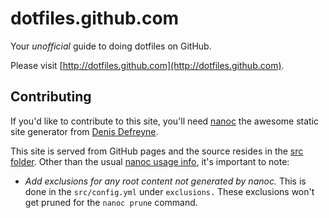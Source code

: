 dotfiles.github.com
===================

Your _unofficial_ guide to doing dotfiles on GitHub.

Please visit [http://dotfiles.github.com](http://dotfiles.github.com).

## Contributing

If you'd like to contribute to this site, you'll need [nanoc](http://nanoc.stoneship.org/) the awesome static site generator from [Denis Defreyne](http://stoneship.org/).

This site is served from GitHub pages and the source resides in the [src folder](). Other than the usual [nanoc usage info](http://nanoc.stoneship.org/docs/), it's important to note:

* *Add exclusions for any root content not generated by nanoc.* This is done in the `src/config.yml` under `exclusions.` These exclusions won't get pruned for the `nanoc prune` command.

